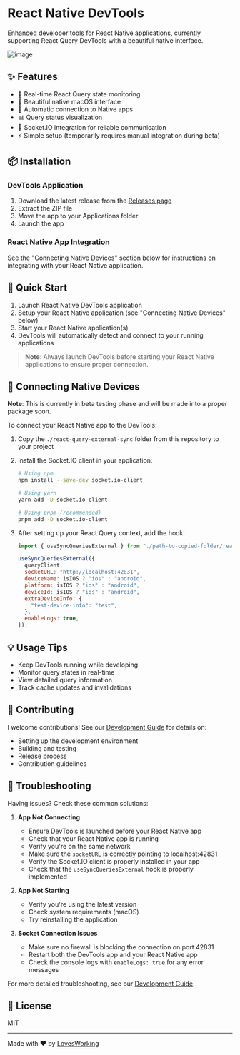# React Native DevTools

Enhanced developer tools for React Native applications, currently supporting React Query DevTools with a beautiful native interface.

![image](https://github.com/user-attachments/assets/39e5c417-be4d-46af-8138-3589d73fce9f)

## ✨ Features

- 🔄 Real-time React Query state monitoring
- 🎨 Beautiful native macOS interface
- 🚀 Automatic connection to Native apps
- 📊 Query status visualization
- 🔌 Socket.IO integration for reliable communication
- ⚡️ Simple setup (temporarily requires manual integration during beta)

## 📦 Installation

### DevTools Application

1. Download the latest release from the [Releases page](https://github.com/LovesWorking/rn-better-dev-tools/releases)
2. Extract the ZIP file
3. Move the app to your Applications folder
4. Launch the app

### React Native App Integration

See the "Connecting Native Devices" section below for instructions on integrating with your React Native application.

## 🚀 Quick Start

1. Launch React Native DevTools application
2. Setup your React Native application (see "Connecting Native Devices" below)
3. Start your React Native application(s)
4. DevTools will automatically detect and connect to your running applications

> **Note**: Always launch DevTools before starting your React Native applications to ensure proper connection.

## 📱 Connecting Native Devices

**Note**: This is currently in beta testing phase and will be made into a proper package soon.

To connect your React Native app to the DevTools:

1. Copy the `./react-query-external-sync` folder from this repository to your project
2. Install the Socket.IO client in your application:

   ```bash
   # Using npm
   npm install --save-dev socket.io-client

   # Using yarn
   yarn add -D socket.io-client

   # Using pnpm (recommended)
   pnpm add -D socket.io-client
   ```

3. After setting up your React Query context, add the hook:

   ```jsx
   import { useSyncQueriesExternal } from "./path-to-copied-folder/react-query-external-sync";

   useSyncQueriesExternal({
     queryClient,
     socketURL: "http://localhost:42831",
     deviceName: isIOS ? "ios" : "android",
     platform: isIOS ? "ios" : "android",
     deviceId: isIOS ? "ios" : "android",
     extraDeviceInfo: {
       "test-device-info": "test",
     },
     enableLogs: true,
   });
   ```

## 💡 Usage Tips

- Keep DevTools running while developing
- Monitor query states in real-time
- View detailed query information
- Track cache updates and invalidations

## 🤝 Contributing

I welcome contributions! See our [Development Guide](DEVELOPMENT.md) for details on:

- Setting up the development environment
- Building and testing
- Release process
- Contribution guidelines

## 🐛 Troubleshooting

Having issues? Check these common solutions:

1. **App Not Connecting**

   - Ensure DevTools is launched before your React Native app
   - Check that your React Native app is running
   - Verify you're on the same network
   - Make sure the `socketURL` is correctly pointing to localhost:42831
   - Verify the Socket.IO client is properly installed in your app
   - Check that the `useSyncQueriesExternal` hook is properly implemented

2. **App Not Starting**

   - Verify you're using the latest version
   - Check system requirements (macOS)
   - Try reinstalling the application

3. **Socket Connection Issues**
   - Make sure no firewall is blocking the connection on port 42831
   - Restart both the DevTools app and your React Native app
   - Check the console logs with `enableLogs: true` for any error messages

For more detailed troubleshooting, see our [Development Guide](DEVELOPMENT.md).

## 📄 License

MIT

---

Made with ❤️ by [LovesWorking](https://github.com/LovesWorking)
